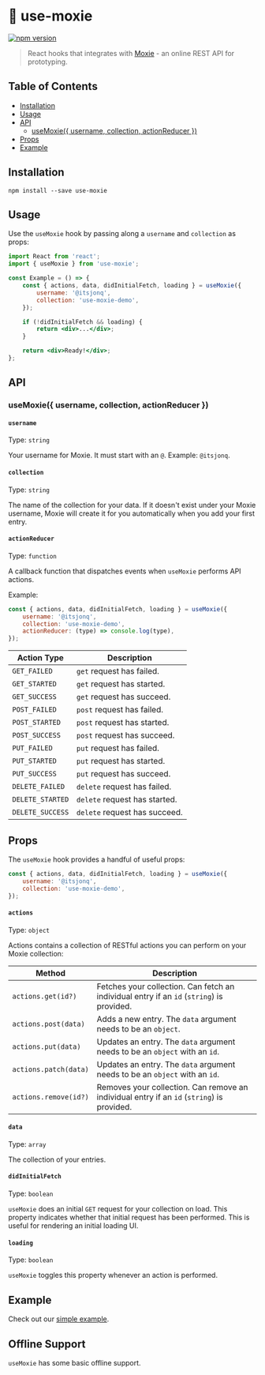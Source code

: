 # 🔗 use-moxie

[![npm version](https://badge.fury.io/js/use-moxie.svg)](https://badge.fury.io/js/use-moxie)

> React hooks that integrates with [Moxie](https://usemoxie.xyz/) - an online REST API for prototyping.

## Table of Contents

<!-- START doctoc generated TOC please keep comment here to allow auto update -->
<!-- DON'T EDIT THIS SECTION, INSTEAD RE-RUN doctoc TO UPDATE -->

-   [Installation](#installation)
-   [Usage](#usage)
-   [API](#api)
    -   [useMoxie({ username, collection, actionReducer })](#usemoxie-username-collection-actionreducer-)
-   [Props](#props)
-   [Example](#example)

<!-- END doctoc generated TOC please keep comment here to allow auto update -->

## Installation

```
npm install --save use-moxie
```

## Usage

Use the `useMoxie` hook by passing along a `username` and `collection` as props:

```jsx
import React from 'react';
import { useMoxie } from 'use-moxie';

const Example = () => {
	const { actions, data, didInitialFetch, loading } = useMoxie({
		username: '@itsjonq',
		collection: 'use-moxie-demo',
	});

	if (!didInitialFetch && loading) {
		return <div>...</div>;
	}

	return <div>Ready!</div>;
};
```

## API

### useMoxie({ username, collection, actionReducer })

#### `username`

Type: `string`

Your username for Moxie. It must start with an `@`. Example: `@itsjonq`.

#### `collection`

Type: `string`

The name of the collection for your data. If it doesn't exist under your Moxie username, Moxie will create it for you automatically when you add your first entry.

#### `actionReducer`

Type: `function`

A callback function that dispatches events when `useMoxie` performs API actions.

Example:

```jsx
const { actions, data, didInitialFetch, loading } = useMoxie({
	username: '@itsjonq',
	collection: 'use-moxie-demo',
	actionReducer: (type) => console.log(type),
});
```

| Action Type      | Description                   |
| ---------------- | ----------------------------- |
| `GET_FAILED`     | `get` request has failed.     |
| `GET_STARTED`    | `get` request has started.    |
| `GET_SUCCESS`    | `get` request has succeed.    |
| `POST_FAILED`    | `post` request has failed.    |
| `POST_STARTED`   | `post` request has started.   |
| `POST_SUCCESS`   | `post` request has succeed.   |
| `PUT_FAILED`     | `put` request has failed.     |
| `PUT_STARTED`    | `put` request has started.    |
| `PUT_SUCCESS`    | `put` request has succeed.    |
| `DELETE_FAILED`  | `delete` request has failed.  |
| `DELETE_STARTED` | `delete` request has started. |
| `DELETE_SUCCESS` | `delete` request has succeed. |

## Props

The `useMoxie` hook provides a handful of useful props:

```jsx
const { actions, data, didInitialFetch, loading } = useMoxie({
	username: '@itsjonq',
	collection: 'use-moxie-demo',
});
```

#### `actions`

Type: `object`

Actions contains a collection of RESTful actions you can perform on your Moxie collection:

| Method                | Description                                                                                |
| --------------------- | ------------------------------------------------------------------------------------------ |
| `actions.get(id?)`    | Fetches your collection. Can fetch an individual entry if an `id` (`string`) is provided.  |
| `actions.post(data)`  | Adds a new entry. The `data` argument needs to be an `object`.                             |
| `actions.put(data)`   | Updates an entry. The `data` argument needs to be an `object` with an `id`.                |
| `actions.patch(data)` | Updates an entry. The `data` argument needs to be an `object` with an `id`.                |
| `actions.remove(id?)` | Removes your collection. Can remove an individual entry if an `id` (`string`) is provided. |

#### `data`

Type: `array`

The collection of your entries.

#### `didInitialFetch`

Type: `boolean`

`useMoxie` does an initial `GET` request for your collection on load. This property indicates whether that initial request has been performed. This is useful for rendering an initial loading UI.

#### `loading`

Type: `boolean`

`useMoxie` toggles this property whenever an action is performed.

## Example

Check out our [simple example](https://codesandbox.io/s/use-moxie-demo-u3erf?file=/src/App.js).

## Offline Support

`useMoxie` has some basic offline support.
